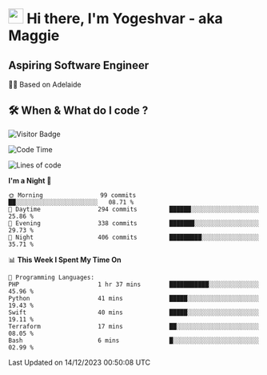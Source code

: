 <h1><img src="https://emojis.slackmojis.com/emojis/images/1531849430/4246/blob-sunglasses.gif?1531849430" width="30"/> Hi there, I'm Yogeshvar - aka Maggie</h1>

## Aspiring Software Engineer
🏂🏻  Based on Adelaide 

## 🛠 When & What do I code ?  

![Visitor Badge](https://visitor-badge.feriirawann.repl.co?username=yogeshvar&repo=yogeshvar&label=Visitors&style=plastic&color=%23457BFF&contentType=svg)

<!--START_SECTION:waka-->
![Code Time](http://img.shields.io/badge/Code%20Time-2%2C414%20hrs%2037%20mins-blue)

![Lines of code](https://img.shields.io/badge/From%20Hello%20World%20I%27ve%20Written-4.0%20million%20lines%20of%20code-blue)

**I'm a Night 🦉** 

```text
🌞 Morning                99 commits          ██░░░░░░░░░░░░░░░░░░░░░░░   08.71 % 
🌆 Daytime                294 commits         ██████░░░░░░░░░░░░░░░░░░░   25.86 % 
🌃 Evening                338 commits         ███████░░░░░░░░░░░░░░░░░░   29.73 % 
🌙 Night                  406 commits         █████████░░░░░░░░░░░░░░░░   35.71 % 
```


📊 **This Week I Spent My Time On** 

```text
💬 Programming Languages: 
PHP                      1 hr 37 mins        ███████████░░░░░░░░░░░░░░   45.96 % 
Python                   41 mins             █████░░░░░░░░░░░░░░░░░░░░   19.43 % 
Swift                    40 mins             █████░░░░░░░░░░░░░░░░░░░░   19.11 % 
Terraform                17 mins             ██░░░░░░░░░░░░░░░░░░░░░░░   08.05 % 
Bash                     6 mins              █░░░░░░░░░░░░░░░░░░░░░░░░   02.99 % 
```


 Last Updated on 14/12/2023 00:50:08 UTC
<!--END_SECTION:waka-->

